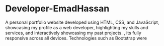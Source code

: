 # Developer-EmadHassan
A personal portfolio website developed using HTML, CSS, and JavaScript, showcasing my profile as a web developer, highlighting my skills and services, and interactively showcasing my past projects. ,  its fully responsive across all devices. Technologies such as Bootstrap were
